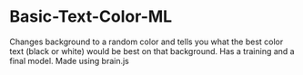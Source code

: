 # Basic-Text-Color-ML
Changes background to a random color and tells you what the best color text (black or white) would be best on that background. Has a training and a final model. Made using brain.js
